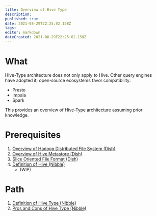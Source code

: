 ```yaml
---
title: Overview of Hive Type
description: 
published: true
date: 2021-08-29T22:25:02.158Z
tags: 
editor: markdown
dateCreated: 2021-08-29T22:25:02.158Z
---
```


# What
Hive-Type architecture does not only apply to Hive. Other query engines have adopted it; open-source ecosystems favor compatibility:
- Presto
- Impala
- Spark

This provides an overview of Hive-Type architecture assuming prior knowledge.

# Prerequisites
1. [Overview of Hadoop Distributed File System (Dish)](/training/qram/dishes/overview_of_hdfs)
2. [Overview of Hive Metastore (Dish)](/training/qram/dishes/overview_of_hms)
3. [Slice Oriented File Format (Dish)](/training/qram/dishes/slice_oriented_file_format)
4. [Definition of Hive (Nibble)](/training/qram/nibbles/definition_of_hive)
   - (WIP)

# Path
1. [Definition of Hive Type (Nibble)](/training/qram/nibbles/definition_of_hive_type)
2. [Pros and Cons of Hive Type (Nibble)](/training/qram/nibbles/pro_con_of_hive_type)
